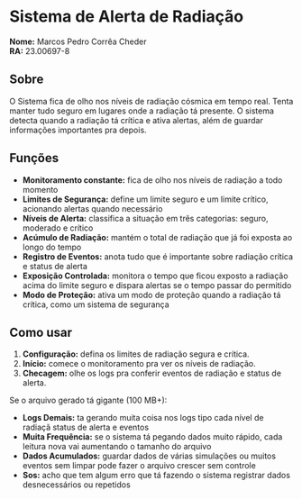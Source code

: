 # Sistema de Alerta de Radiação

**Nome:** Marcos Pedro Corrêa Cheder  
**RA:** 23.00697-8

## Sobre

O Sistema fica de olho nos níveis de radiação cósmica em tempo real. Tenta manter tudo seguro em lugares onde a radiação tá presente. O sistema detecta quando a radiação tá crítica e ativa alertas, além de guardar informações importantes pra depois.

## Funções

- **Monitoramento constante:** fica de olho nos níveis de radiação a todo momento
- **Limites de Segurança:** define um limite seguro e um limite crítico, acionando alertas quando necessário
- **Níveis de Alerta:** classifica a situação em três categorias: seguro, moderado e crítico
- **Acúmulo de Radiação:** mantém o total de radiação que já foi exposta ao longo do tempo
- **Registro de Eventos:** anota tudo que é importante sobre radiação crítica e status de alerta
- **Exposição Controlada:** monitora o tempo que ficou exposto a radiação acima do limite seguro e dispara alertas se o tempo passar do permitido
- **Modo de Proteção:** ativa um modo de proteção quando a radiação tá crítica, como um sistema de segurança

## Como usar

1. **Configuração:** defina os limites de radiação segura e crítica.
2. **Início:** comece o monitoramento pra ver os níveis de radiação.
3. **Checagem:** olhe os logs pra conferir eventos de radiação e status de alerta.

Se o arquivo gerado tá gigante (100 MB+):

- **Logs Demais:** ta gerando muita coisa nos logs tipo cada nível de radiaçã status de alerta e eventos
- **Muita Frequência:** se o sistema tá pegando dados muito rápido, cada leitura nova vai aumentando o tamanho do arquivo
- **Dados Acumulados:** guardar dados de várias simulações ou muitos eventos sem limpar pode fazer o arquivo crescer sem controle
- **Sos:** acho que tem algum erro que tá fazendo o sistema registrar dados desnecessários ou repetidos

